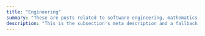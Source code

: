 ```yaml
---
title: "Engineering"
summary: "These are posts related to software engineering, mathematics, and tech in general"
description: "This is the subsection's meta description and a fallback if no summary is added."
---
```


